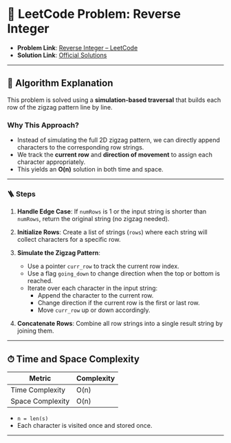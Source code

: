 # 🧩 LeetCode Problem: Reverse Integer

- **Problem Link**: [Reverse Integer – LeetCode](https://https://leetcode.com/problems/reverse-integer/)
- **Solution Link**: [Official Solutions](https://https://leetcode.com/problems/reverse-integer/solutions/)

---

## 🧠 Algorithm Explanation

This problem is solved using a **simulation-based traversal** that builds each row of the zigzag pattern line by line.

### Why This Approach?

- Instead of simulating the full 2D zigzag pattern, we can directly append characters to the corresponding row strings.
- We track the **current row** and **direction of movement** to assign each character appropriately.
- This yields an **O(n)** solution in both time and space.

---

### 🪜 Steps

1. **Handle Edge Case**:
   If `numRows` is 1 or the input string is shorter than `numRows`, return the original string (no zigzag needed).

2. **Initialize Rows**:
   Create a list of strings (`rows`) where each string will collect characters for a specific row.

3. **Simulate the Zigzag Pattern**:
   - Use a pointer `curr_row` to track the current row index.
   - Use a flag `going_down` to change direction when the top or bottom is reached.
   - Iterate over each character in the input string:
     - Append the character to the current row.
     - Change direction if the current row is the first or last row.
     - Move `curr_row` up or down accordingly.

4. **Concatenate Rows**:
   Combine all row strings into a single result string by joining them.

---

## ⏱ Time and Space Complexity

| Metric            | Complexity |
|-------------------|------------|
| Time Complexity   | O(n)       |
| Space Complexity  | O(n)       |

- `n = len(s)`
- Each character is visited once and stored once.

---
